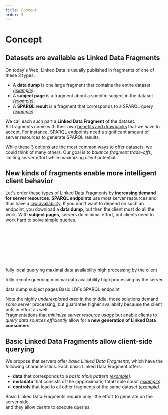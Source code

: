 ```yaml
---
title: Concept
order: 5
---
```


# Concept

## Datasets are available as Linked Data Fragments
On today's Web, Linked Data is usually published in fragments of one of these 3 types:

- A **data dump** is one large fragment that contains the entire dataset
  _([example](http://downloads.dbpedia.org/3.9/en/))_.
- A **subject page** is a fragment about a specific subject in the dataset
  _([example](http://dbpedia.org/page/Linked_data))_.
- A **SPARQL result** is a fragment that corresponds to a SPARQL query
  _([example](http://dbpedia.org/sparql?default-graph-uri=http%3A%2F%2Fdbpedia.org&query=CONSTRUCT+%7B+%3Fp+a+dbpedia-owl%3AArtist+%7D%0D%0AWHERE+%7B+%3Fp+a+dbpedia-owl%3AArtist+%7D&format=text%2Fturtle))_.

We call each such part a **Linked Data Fragment** of the dataset.
<br>
All fragments come with their own [benefits and drawbacks](/motivation/)
that we have to accept.
For instance, SPARQL endpoints need a significant amount of server resources
to generate SPARQL results.

While these 3 options are the most common ways to offer datasets,
we could think of many others.
Our goal is to _balance fragment trade-offs_,
limiting _server_ effort while maximizing _client_ potential.

## New kinds of fragments enable more intelligent client behavior
Let's order these types of Linked Data Fragments
by **increasing demand for server resources**.
**SPARQL endpoints** use most server resources
and thus have a [low availability](http://sw.deri.org/~aidanh/docs/epmonitorISWC.pdf).
If you don't want to depend on such an endpoint,
you download a **data dump**,
but then the client must do all the work.
With **subject pages**, servers do minimal effort,
but clients need to [work hard](http://squin.sourceforge.net/) to solve simple queries.

<svg height="115">
  <marker id="rightArrow" markerWidth="10" markerHeight="10" refx="10" refy="5">
    <polyline points="0,0 10,5 0,10"  fill="none" stroke="black" />
  </marker>
  <marker id="leftArrow" markerWidth="10" markerHeight="10" refx="0" refy="5">
    <polyline points="10,0 0,5 10,10" fill="none" stroke="black" />
  </marker>

  <line x1="0" y1="74" x2="100%" y2="74"
        style="marker-start: url(#leftArrow); marker-end: url(#rightArrow);"/>

  <text x="0.5%" y="25" class="caption">fully local querying</text>
  <text x="0.5%" y="42" class="caption">maximal data availability</text>
  <text x="0.5%" y="59" class="caption">high processing by the client</text>

  <text x="99.5%" y="25" class="caption right">fully remote querying</text>
  <text x="99.5%" y="42" class="caption right">minimal data availability</text>
  <text x="99.5%" y="59" class="caption right">high processing by the server</text>

  <line x1="5%"  x2="5%"  y1="69" y2="80" />
  <line x1="20%" x2="20%" y1="69" y2="80" />
  <line x1="43%" x2="43%" y1="69" y2="80" />
  <line x1="85%" x2="85%" y1="69" y2="80" />
  <text  x="7%"   y="95"  class="label">data dump</text>
  <text  x="22%"  y="95"  class="label">subject pages</text>
  <text  x="43%"  y="95"  class="label"><a xlink:href="#">Basic LDFs</a></text>
  <text  x="85%"  y="95"  class="label">SPARQL endpoint</text>
</svg>

Note the highly _underexplored area_ in the middle:
those solutions demand _some_ server processing,
but guarantee higher availablity
because the client puts in effort as well.
<br>
Fragmentations that _minimize server resource usage_
but enable clients to _query data sources efficiently_
allow for a **new generation of Linked Data consumers**.

## Basic Linked Data Fragments allow client-side querying
We propose that servers offer _basic Linked Data Fragments_,
which have the following characteristics.
Each basic Linked Data Fragment offers:

- **data** that corresponds to a _basic triple pattern_
  _([example](http://data.linkeddatafragments.org/dbpedia?subject=&predicate=rdf%3Atype&object=dbpedia-owl%3ARestaurant))_.
- **metadata** that consists of the (approximate) total triple count
  _([example](http://data.linkeddatafragments.org/dbpedia?subject=&predicate=rdf%3Atype&object=))_.
- **controls** that lead to all other fragments of the same dataset
  _([example](http://data.linkeddatafragments.org/dbpedia?subject=&predicate=&object=%22John%22%40en))_.

Basic Linked Data Fragments require only little effort to generate on the server side,
<br>
and they allow _clients_ to execute queries.
